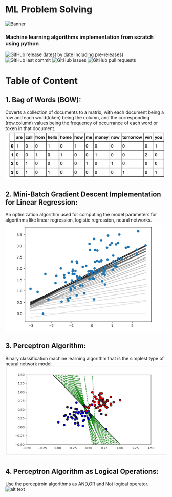 # ML Problem Solving
<!-- Add banner here -->
![Banner](https://www.eurixgroup.com/wp-content/uploads/2021/01/ml-e1610553826718.jpg)


<!-- Add buttons here -->
### Machine learning algorithms implementation from scratch using python

![GitHub release (latest by date including pre-releases)](https://img.shields.io/github/v/release/navendu-pottekkat/awesome-readme?include_prereleases)
![GitHub last commit](https://img.shields.io/github/last-commit/navendu-pottekkat/awesome-readme)
![GitHub issues](https://img.shields.io/github/issues-raw/navendu-pottekkat/awesome-readme)
![GitHub pull requests](https://img.shields.io/github/issues-pr/navendu-pottekkat/awesome-readme)

# Table of Content
## 1. Bag of Words (BOW):
Coverts a collection of documents to a matrix, with each document being a row and each word(token) being the column, and the corresponding (row,column) values being the frequency of occurrance of each word or token in that document.
![alt text](https://github.com/khadija267/ML-Problem-Solving/blob/main/images/3.png?raw=true)

## 2. Mini-Batch Gradient Descent Implementation for Linear Regression:
An optimization algorithm used for computing the model parameters for algorithms like linear regression, logistic regression, neural networks.
![alt text](https://github.com/khadija267/ML-Problem-Solving/blob/main/images/1.png?raw=true)

## 3. Perceptron Algorithm:
Binary classification machine learning algorithm that is the simplest type of neural network model.
![alt text](https://github.com/khadija267/ML-Problem-Solving/blob/main/images/2.png?raw=true)
## 4. Perceptron Algorithm as Logical Operations:
Use the perceptroin algorithms as AND,OR and Not logical operator.
![alt text](https://eungbean.github.io/assets/blog/posts/2018/or-quiz.png)





